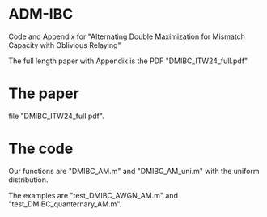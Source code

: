 # ADM-IBC
Code and Appendix for "Alternating Double Maximization for Mismatch Capacity with Oblivious Relaying"

The full length paper with Appendix is the PDF "DMIBC_ITW24_full.pdf"

# The paper
file "DMIBC_ITW24_full.pdf".

# The code
Our functions are "DMIBC_AM.m" and "DMIBC_AM_uni.m" with the uniform distribution. 

The examples are "test_DMIBC_AWGN_AM.m" and "test_DMIBC_quanternary_AM.m". 
